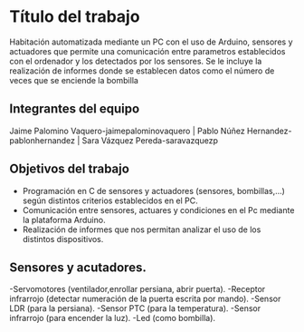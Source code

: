 ﻿# Título del trabajo
Habitación automatizada mediante un PC con el uso de Arduino, sensores 
y actuadores que permite una comunicación entre parametros establecidos con el ordenador y los detectados por los sensores.
Se le incluye la realización de informes donde se establecen datos como el número de veces que se enciende la bombilla

## Integrantes del equipo
Jaime Palomino Vaquero-jaimepalominovaquero |
Pablo Núñez Hernandez-pablonhernandez |
Sara Vázquez Pereda-saravazquezp 


## Objetivos del trabajo
- Programación en C de sensores y  actuadores (sensores, bombillas,...) según distintos criterios establecidos en el PC. 
- Comunicación entre sensores, actuares y condiciones en el Pc mediante la plataforma Arduino.
- Realización de informes que nos permitan analizar el uso de los distintos dispositivos.

## Sensores y acutadores. 
-Servomotores (ventilador,enrollar persiana, abrir puerta).
-Receptor infrarrojo (detectar numeración de la puerta escrita por mando).
-Sensor LDR (para la persiana).
-Sensor PTC (para la temperatura).
-Sensor infrarrojo (para encender la luz).
-Led (como bombilla).

